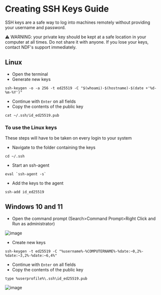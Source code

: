 # Creating SSH Keys Guide

SSH keys are a safe way to log into machines remotely without providing your username and password.

⚠️ WARNING: your private key should be kept at a safe location in your computer at all times. Do not share it with anyone. If you lose your keys, contact NDF's support immediately.

## Linux

- Open the terminal
- Generate new keys
```
ssh-keygen -o -a 256 -t ed25519 -C "$(whoami)-$(hostname)-$(date +'%d-%m-%Y')"
```
- Continue with `Enter` on all fields
- Copy the contents of the public key
```
cat ~/.ssh/id_ed25519.pub
```

### To use the Linux keys

These steps will have to be taken on every login to your system

- Navigate to the folder containing the keys
```
cd ~/.ssh
```
- Start an ssh-agent
```
eval `ssh-agent -s`
```
- Add the keys to the agent
```
ssh-add id_ed25519
```
## Windows 10 and 11

- Open the command prompt (Search>Command Prompt>Right Click and Run as administrator)

![image](https://github.com/NDF-Poli-USP/it-public/assets/158466624/a585d9b0-1b92-4db7-b6ff-c0a4cf76628f)

- Create new keys

```
ssh-keygen -t ed25519 -C "%username%-%COMPUTERNAME%-%date:~0,2%-%date:~3,2%-%date:~6,4%"
```

- Continue with `Enter` on all fields
- Copy the contents of the public key
```
type %userprofile%\.ssh\id_ed25519.pub
```

![image](https://github.com/NDF-Poli-USP/it-public/assets/158466624/c9b0dbff-11b4-488d-8456-5bd0356398fb)

